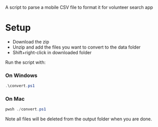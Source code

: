A script to parse a mobile CSV file to format it for volunteer search app

# Setup

* Download the zip
* Unzip and add the files you want to convert to the data folder
* Shift+right-click in downloaded folder

Run the script with:

### On Windows
```powershell
.\convert.ps1
```

### On Mac
```powershell
pwsh ./convert.ps1
```

Note all files will be deleted from the output folder when you are done.